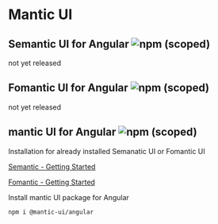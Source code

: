 # Mantic UI

## Semantic UI for Angular ![npm (scoped)](https://img.shields.io/npm/v/@mantic-ui/semantic-ui-angular)
not yet released

## Fomantic UI for Angular ![npm (scoped)](https://img.shields.io/npm/v/@mantic-ui/fomantic-ui-angular)
not yet released

## mantic UI for Angular ![npm (scoped)](https://img.shields.io/npm/v/@mantic-ui/angular)

Installation for already installed Semanatic UI or Fomantic UI 

[Semantic - Getting Started](https://semantic-ui.com/introduction/getting-started.html)

[Fomantic - Getting Started](https://fomantic-ui.com/introduction/getting-started.html)

Install mantic UI package for Angular
```
npm i @mantic-ui/angular
```
